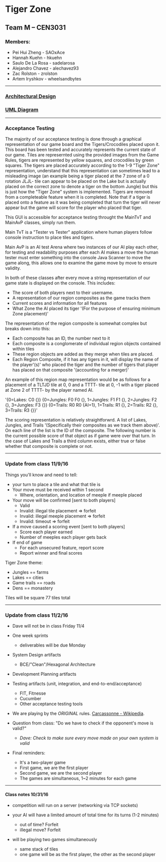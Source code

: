 # Tiger Zone

## Team M – CEN3031

### Members:


* Pei Hui Zheng - SAOxAce
* Hannah Kuehn - hkuehn
* Saulo De La Rosa - sadelarosa
* Alejandro Chavez - alechavez93
* Zac Rolston - zrolston
* Artem Iryshkov - wheelsandbytes

---
### [Architectural Design](https://www.gliffy.com/go/share/s8yo6dxqp3tha72iwy0p)

### [UML Diagram](https://www.gliffy.com/go/share/satac75pd0xs1h24vyih)

---
### Acceptance Testing

The majority of our acceptance testing is done through a graphical representation of our game board and the Tigers/Crocodiles placed upon it.  This board has been tested and accurately represents the current state of our game.  Tiles are represernted using the provided images from the Game Rules, tigers are represented by yellow squares, and crocodiles by green squares.  The tigers are placed accurately according to the 1-9 "Tiger Zone" representation, understand that this representation can sometimes lead to a misleading image (an example being a tiger placed at the 7 zone of a 0 rotation JLJL- tile can appear to be placed on the Lake but is  actually placed on the correct zone to denote a tiger on the bottom Jungle) but this is just how the "Tiger Zone" system is implemented. Tigers are removed from a completeable feature when it is completed.  Note that if a tiger is placed onto a feature as it was being completed that turn the tiger will never appear but the game will score for the player who placed that tiger.

This GUI is accessible for acceptance testing throught the MainTvT and MainAvP classes, simply run them. 

Main TvT is a "Tester vs Tester" application where human players follow console instruction to place tiles and tigers.

Main AvP is an AI test Arena where two instances of our AI play each other, for testing and readability purposes after each AI makes a move the human tester must enter something into the console Java Scanner to move the game along, this allows one to examine the game move by move to ensure validity.

In both of these classes after every move a string representation of our game state is displayed on the console.  This includes:
* The score of both players next to their username.
* A representation of our region composites as the game tracks them
* Current scores and information for all features
* What Zone the AI placed its tiger '(For the purpose of ensuring minimum Zone placement)'

The representation of the region composite is somewhat complex but breaks down into this:
* Each composite has an ID, the number next to it
* Each composite is a conglomerate of individual region objects contained within tiles
* These region objects are added as they merge when tiles are placed.
* Each Region Composite, if it has any tigers in it, will display the name of the player'(s)' who placed the tiger and the number of tigers that player has placed on that composite '(accounting for a merger)'

An example of this region map representation would be as follows for a placement of a TLTJD tile at 0, 0 and a TTTT- tile at 0, -1 with a tiger placed at Zone 2 of TTTT- by the player named AI.

'{0=Lakes:
C0 {}}
{0=Jungles:
F0 F0 {}, 1=Jungles:
F1 F1 {}, 2=Jungles:
F2 {}, 3=Jungles:
F3 {}}
{0=Trails:
R0 R0 {AI=1}, 1=Trails:
R1 {}, 2=Trails:
R2 {}, 3=Trails:
R3 {}}'

The scoring representation is relatively straightforwrd.  A list of Lakes, Jungles, and Trails '(Specifically their composites as we track them above)'.  On each line of the list is the ID of the composite.  The following number is the current possible score of that object as if game were over that turn.  In the case of Lakes and Trails a third column exists, either true or false whether that composite is complete or not.

---
### Update from class 11/9/16

Things you'll know and need to tell:

* your turn to place a tile and what that tile is
* Your move must be received within 1 second
    * Where, orientation, and location of meeple if meeple placed
* Your move will be confirmed [sent to both players]
    * Valid
    * Invalid: illegal tile placement => forfeit
    * Invalid: illegal meeple placement => forfeit
    * Invalid: timeout => forfeit
* If a move caused a scoring event [sent to both players]
    * Score each player earned
    * Number of meeples each player gets back
* If end of game
    * For each unsecured feature, report score
    * Report winner and final scores

Tiger Zone theme:

* Jungles == farms
* Lakes == cities
* Game trails == roads
* Dens == monastery

Tiles will be square
77 tiles total

---
### Update from class 11/2/16

* Dave will not be in class Friday 11/4
* One week sprints

    * deliverables will be due Monday

* System Design artifacts

    * BCE/"Clean"/Hexagonal Architecture

* Development Planning artifacts
* Testing artifacts (unit, integration, and end-to-end/acceptance)

    * FIT, Fitnesse
    * Cucumber
    * Other acceptance testing tools

* We are playing by the _ORIGINAL_ rules. [Carcassonne - Wikipedia](https://en.wikipedia.org/wiki/Carcassonne).

* Question from class: "Do we have to check if the opponent's move is valid?"

    * _Dave: Check to make sure every move made on your own system is valid_

* Final reminders:

    * It's a two-player game
    * First game, we are the first player
    * Second game, we are the second player
    * The games are simultaneous, 1~2 minutes for each game


---

#### Class notes 10/31/16

* competition will run on a server (networking via TCP sockets)
* your AI will have a limited amount of total time for its turns (1-2 minutes)

    * out of time? Forfeit
    * illegal move? Forfeit

* will be playing two games simultaneously

    *  same stack of tiles
    * one game will be as the first player, the other as the second player

